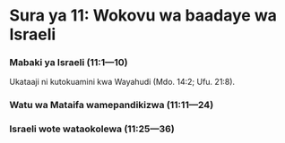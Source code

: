 # Sura ya 11: Wokovu wa baadaye wa Israeli

### Mabaki ya Israeli (11:1—10)

Ukataaji ni kutokuamini kwa Wayahudi (Mdo. 14:2; Ufu. 21:8).

### Watu wa Mataifa wamepandikizwa (11:11—24)

### Israeli wote wataokolewa (11:25—36)
